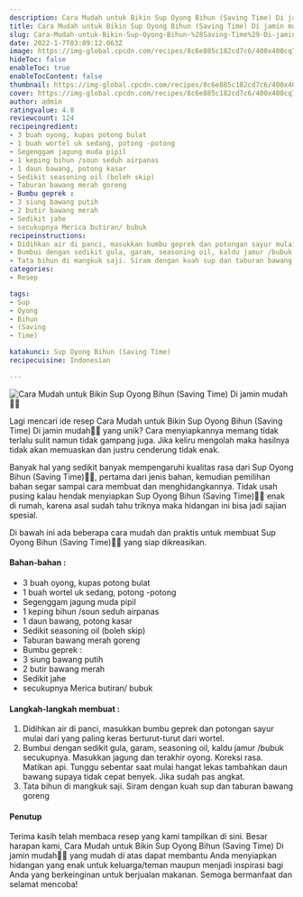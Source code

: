 ```yaml
---
description: Cara Mudah untuk Bikin Sup Oyong Bihun (Saving Time) Di jamin mudah"
title: Cara Mudah untuk Bikin Sup Oyong Bihun (Saving Time) Di jamin mudah
slug: Cara-Mudah-untuk-Bikin-Sup-Oyong-Bihun-%28Saving-Time%29-Di-jamin-mudah
date: 2022-1-7T03:09:12.063Z
image: https://img-global.cpcdn.com/recipes/8c6e885c182cd7c6/400x400cq70/photo.jpg
hideToc: false
enableToc: true
enableTocContent: false
thumbnail: https://img-global.cpcdn.com/recipes/8c6e885c182cd7c6/400x400cq70/photo.jpg
cover: https://img-global.cpcdn.com/recipes/8c6e885c182cd7c6/400x400cq70/photo.jpg
author: admin
ratingvalue: 4.8
reviewcount: 124
recipeingredient:
- 3 buah oyong, kupas potong bulat
- 1 buah wortel uk sedang, potong -potong
- Segenggam jagung muda pipil
- 1 keping bihun /soun seduh airpanas
- 1 daun bawang, potong kasar
- Sedikit seasoning oil (boleh skip)
- Taburan bawang merah goreng
- Bumbu geprek :
- 3 siung bawang putih
- 2 butir bawang merah
- Sedikit jahe
- secukupnya Merica butiran/ bubuk
recipeinstructions:
- Didihkan air di panci, masukkan bumbu geprek dan potongan sayur mulai dari yang paling keras berturut-turut dari wortel.
- Bumbui dengan sedikit gula, garam, seasoning oil, kaldu jamur /bubuk secukupnya. Masukkan jagung dan terakhir oyong. Koreksi rasa. Matikan api. Tunggu sebentar saat mulai hangat lekas tambahkan daun bawang supaya tidak cepat benyek. Jika sudah pas angkat.
- Tata bihun di mangkuk saji. Siram dengan kuah sup dan taburan bawang goreng
categories:
- Resep

tags:
- Sup
- Oyong
- Bihun
- (Saving
- Time)

katakunci: Sup Oyong Bihun (Saving Time)
recipecuisine: Indonesian

---
```


![Cara Mudah untuk Bikin Sup Oyong Bihun (Saving Time) Di jamin mudah👩‍🍳](https://img-global.cpcdn.com/recipes/8c6e885c182cd7c6/400x400cq70/photo.jpg)

Lagi mencari ide resep Cara Mudah untuk Bikin Sup Oyong Bihun (Saving Time) Di jamin mudah👩‍🍳 yang unik? Cara menyiapkannya memang tidak terlalu sulit namun tidak gampang juga. Jika keliru mengolah maka hasilnya tidak akan memuaskan dan justru cenderung tidak enak.

Banyak hal yang sedikit banyak mempengaruhi kualitas rasa dari Sup Oyong Bihun (Saving Time)👩‍🍳, pertama dari jenis bahan, kemudian pemilihan bahan segar sampai cara membuat dan menghidangkannya. Tidak usah pusing kalau hendak menyiapkan Sup Oyong Bihun (Saving Time)👩‍🍳 enak di rumah, karena asal sudah tahu triknya maka hidangan ini bisa jadi sajian spesial.

Di bawah ini ada beberapa cara mudah dan praktis untuk membuat Sup Oyong Bihun (Saving Time)👩‍🍳 yang siap dikreasikan.

<!--inarticleads1-->

#### Bahan-bahan :

- 3 buah oyong, kupas potong bulat
- 1 buah wortel uk sedang, potong -potong
- Segenggam jagung muda pipil
- 1 keping bihun /soun seduh airpanas
- 1 daun bawang, potong kasar
- Sedikit seasoning oil (boleh skip)
- Taburan bawang merah goreng
- Bumbu geprek :
- 3 siung bawang putih
- 2 butir bawang merah
- Sedikit jahe
- secukupnya Merica butiran/ bubuk

<!--inarticleads2-->

#### Langkah-langkah membuat :

1. Didihkan air di panci, masukkan bumbu geprek dan potongan sayur mulai dari yang paling keras berturut-turut dari wortel.
1. Bumbui dengan sedikit gula, garam, seasoning oil, kaldu jamur /bubuk secukupnya. Masukkan jagung dan terakhir oyong. Koreksi rasa. Matikan api. Tunggu sebentar saat mulai hangat lekas tambahkan daun bawang supaya tidak cepat benyek. Jika sudah pas angkat.
1. Tata bihun di mangkuk saji. Siram dengan kuah sup dan taburan bawang goreng

#### Penutup

Terima kasih telah membaca resep yang kami tampilkan di sini. Besar harapan kami, Cara Mudah untuk Bikin Sup Oyong Bihun (Saving Time) Di jamin mudah👩‍🍳 yang mudah di atas dapat membantu Anda menyiapkan hidangan yang enak untuk keluarga/teman maupun menjadi inspirasi bagi Anda yang berkeinginan untuk berjualan makanan. Semoga bermanfaat dan selamat mencoba!